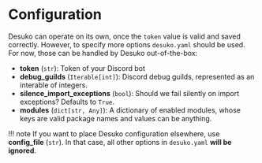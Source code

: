 # Configuration

Desuko can operate on its own, once the `token` value is valid and saved correctly. However, to specify more options `desuko.yaml` should be used. For now, those can be handled by Desuko out-of-the-box:

* **token** (`str`): Token of your Discord bot
* **debug_guilds** (`Iterable[int]`): Discord debug guilds, represented as an interable of integers.
* **silence_import_exceptions** (`bool`): Should we fail silently on import exceptions? Defaults to `True`.
* **modules** (`dict[str, Any]`): A dictionary of enabled modules, whose keys are valid package names and values can be anything.

!!! note
    If you want to place Desuko configuration elsewhere, use **config_file** (`str`).
    In that case, all other options in `desuko.yaml` **will be ignored**.
